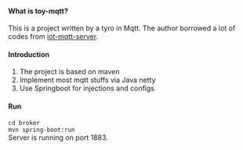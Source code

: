 #### What is toy-mqtt?
This is a project written by a tyro in Mqtt.
The author borrowed a lot of codes from [iot-mqtt-server](https://gitee.com/recallcode/iot-mqtt-server/paas/huaweicloud_cse).

#### Introduction
1. The project is based on maven
2. Implement most mqtt stuffs via Java netty
3. Use Springboot for injections and configs

#### Run
`cd broker`<br>
`mvn spring-boot:run`<br>
 Server is running on port 1883.
